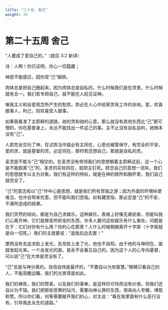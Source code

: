 ```yaml
---
title: "二十五、舍已"
weight: 26
---
```


# 第二十五周 舍己

“人要成了爱自己的。”（提后 3:2 新译）

诗：人啊！你已证明，你心一切蕴藏；

神恩不能感应，因你受“己”捆绑。

肉体总是把自己圈起来，因为肉体总是自私的，什么时候我们是在灵里，什么时候就有合一。我们若专顾自己，就不能在人前见证神。

唯我主义和自爱观念所产生的愁烦，势必在人心中给邪灵有工作的余地。爱，欢喜服事人，利己，则欢喜受人服事。

如果我看准了主耶稣的道路，祂的灵和祂的心意，那么就没有其他东西比“己”更可憎的，你在基督身上，永远不能找出一件这己的事。主不止没有自私自利，祂根本没有“己”。

人若完全交托了神，在试炼当中就必有主同在，心思也被蒙保守，有完全的平安，爱的灵，就是基督的灵，必定同在，那时若还想自己，那就是自私的灵。

圣灵是不能与“己”相交的。在圣灵没有带领我们的思想朝着主耶稣这前，这一个心是不能脱离“己”的，圣灵的实际同在，就把主钉死。顾念自己的意想一消失，我们的思想就专以主为对象。我们有这样的特权，就是在神的居所和胸怀里，我们自己就完全了。

“己”的意志和以“己”作中心是思想，就是我们所有苦恼之源；因为外面的环境纵使难当，也许会带来忧患，但不能叫我们苦恼。如有藏苦恼，那必定是“己”的不安、不满所造成的结果。

我们天然的倾向，都是为自己求娱乐。这种娱乐，表南上好像无甚妨害，但能叫我们心离开神，它们是罪恶所娇宠的东西，许多人要问这些娱乐有什么害处，问题是在于：它们对你有什么用？你的心在那里？人什么时候稍微离开十字架（十字架就是向一切死。）我们的主就要说：“退我后边去罢！”

摩西没有去追求脸上发光，及至脸上发了光，他也不自知。由于他的与神同在，面就发起光来。一个会发光的面，是永不会看见自己的。因为这个人的心专向基督，可以说“己”在大体是灵没有了。

“己”总是与神分离的。自信自恃是最坏的，“不要自以为有智慧。”眼睛只看自己的人，不能高瞻远瞩，我们的光景常是如此。

我们的祷告，我们的赞美，以及我们的事奉，是这样的可怜而没有价值，但我们还自以为不错。我们把那些受罪的玷污，需要向神认罪的东西，用来向人夸耀，博取称赞。所以你们看，何等需要敞开我们的心，对主说：“看在我里面有什么恶行没有，引导我走永生的道路。”
